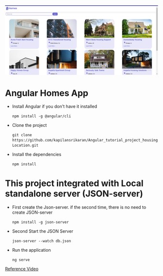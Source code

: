 ![Interface](image.png)

# Angular Homes App
- Install Angular if you don't have it installed

  `npm install -g @angular/cli`

- Clone the project

  `git clone https://github.com/kapilansrikaran/Angular_tutorial_project_housingLocation.git`

- Install the dependencies

  `npm install` 

# This project integrated with Local standalone server (JSON-server)
- First create the Json-server. if the second time, there is no need to create JSON-server

  `npm install -g json-server`

- Second Start the JSON Server

  `json-server --watch db.json`

- Run the application 

  `ng serve`


 
 [Reference Video](https://www.youtube.com/playlist?list=PL1w1q3fL4pmj9k1FrJ3Pe91EPub2_h4jF)
